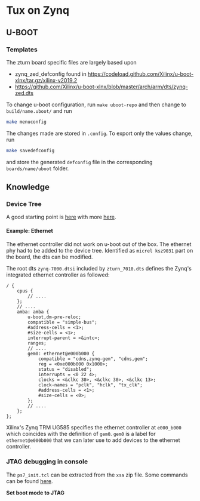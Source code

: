# Tux on Zynq

## U-BOOT

### Templates
The zturn board specific files are largely based upon
- zynq_zed_defconfig found in https://codeload.github.com/Xilinx/u-boot-xlnx/tar.gz/xilinx-v2019.2
- https://github.com/Xilinx/u-boot-xlnx/blob/master/arch/arm/dts/zynq-zed.dts

To change u-boot configuration, run `make uboot-repo` and then change to `build/name.uboot/` and run

```bash
make menuconfig
```

The changes made are stored in `.config`. To export only the values change, run

```bash
make savedefconfig
```

and store the generated `defconfig` file in the corresponding `boards/name/uboot` folder.


## Knowledge

### Device Tree

A good starting point is [here](https://elinux.org/Device_Tree_Usage) with more [here](https://elinux.org/Device_Tree_Mysteries).

#### Example: Ethernet

The ethernet controller did not work on u-boot out of the box. The ethernet phy had to be added to the device tree. Identified as `micrel ksz9031` part on the board, the dts can be modified.

The root dts `zynq-7000.dtsi` included by `zturn_7010.dts` defines the Zynq's integrated ethernet controller as followed:

```dts
/ {
	cpus {
		// ....
	};
	// ....
	amba: amba {
		u-boot,dm-pre-reloc;
		compatible = "simple-bus";
		#address-cells = <1>;
		#size-cells = <1>;
		interrupt-parent = <&intc>;
		ranges;
		// ....
		gem0: ethernet@e000b000 {
			compatible = "cdns,zynq-gem", "cdns,gem";
			reg = <0xe000b000 0x1000>;
			status = "disabled";
			interrupts = <0 22 4>;
			clocks = <&clkc 30>, <&clkc 30>, <&clkc 13>;
			clock-names = "pclk", "hclk", "tx_clk";
			#address-cells = <1>;
			#size-cells = <0>;
		};
		// ....
	};
};
```

Xilinx's Zynq TRM UG585 specifies the ethernet controller at `e000_b000` which coincides with the definition of `gem0`. `gem0` is a label for `ethernet@e000b000` that we can later use to add devices to the ethernet controller.


### JTAG debugging in console
The `ps7_init.tcl` can be extracted from the `xsa` zip file. Some commands can be found [here](https://www.xilinx.com/html_docs/xilinx2017_4/SDK_Doc/xsct/use_cases/xsct_use_cases.html).

**Set boot mode to JTAG**